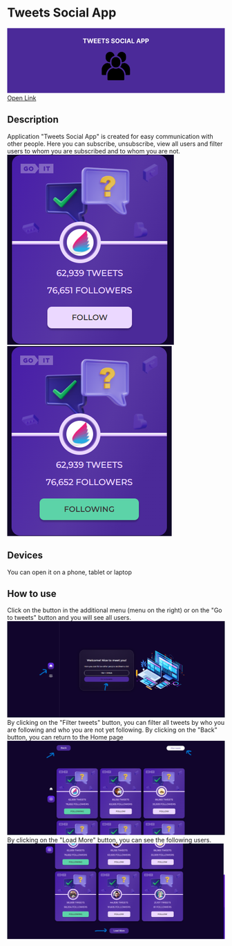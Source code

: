 # Tweets Social App
![alt text](./assets/BigImage.png "Tweets Social App")
[Open Link](https://dianaforost.github.io/goit-test-task/)
## Description
Application "Tweets Social App" is created for easy communication with other people. Here you can subscribe, unsubscribe, view all users and filter users to whom you are subscribed and to whom you are not.
![Description](./assets/follow.png)
![Description](./assets/following.png)
## Devices
You can open it on a phone, tablet or laptop
## How to use
Click on the button in the additional menu (menu on the right) or on the "Go to tweets" button and you will see all users.
![How to use](./assets/home.png)
By clicking on the "Filter tweets" button, you can filter all tweets by who you are following and who you are not yet following.
By clicking on the "Back" button, you can return to the Home page
![How to use](./assets/tweets.png)
By clicking on the "Load More" button, you can see the following users.
![How to use](./assets/pagination.png)